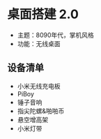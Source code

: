 # 桌面搭建 2.0

* 主题：8090年代，掌机风格
* 功能：无线桌面

## 设备清单

* 小米无线充电板
* PiBoy
* 锤子音响
* 指尖陀螺&啪啪币
* 悬空增高架
* 小米灯带
